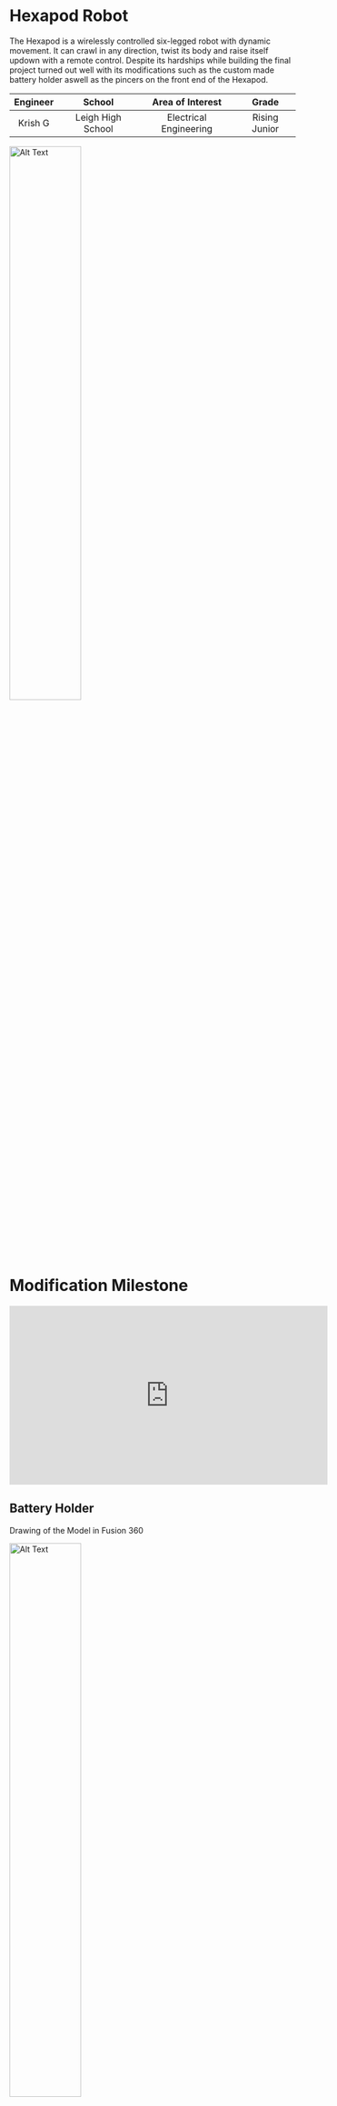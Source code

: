 # Hexapod Robot

The Hexapod is a wirelessly controlled six-legged robot with dynamic movement. It can crawl in  any direction, twist its body and raise itself updown with a remote control. Despite its hardships while building the final project turned out well with its modifications such as the custom made battery holder aswell as the pincers on the front end of the Hexapod.

| **Engineer** | **School** | **Area of Interest** | **Grade** |
|:--:|:--:|:--:|:--:|
| Krish G | Leigh High School | Electrical Engineering | Rising Junior

<img src="KrishG.png" alt="Alt Text" width="50%" height="50%">

# Modification Milestone

<iframe width="560" height="315" src="https://www.youtube.com/embed/lpSDtB5PY7w?si=JcC3wF_d9Qgiiqeq" title="YouTube video player" frameborder="0" allow="accelerometer; autoplay; clipboard-write; encrypted-media; gyroscope; picture-in-picture; web-share" referrerpolicy="strict-origin-when-cross-origin" allowfullscreen></iframe>

## Battery Holder

Drawing of the Model in Fusion 360

<img src="BatteryHolder.png" alt="Alt Text" width="50%" height="50%">

<sub>(Everything in Millimeters)</sub>

Image of Battery Holder

<img src="bH1.png" alt="no work idiot" width="50%" height="50%">

Image of Battery Holder

<img src="bH2.png" alt="goober" width="50%" height="50%">

### Summary
For the first minor modification I added a battery holder to my hexapod. This was just a simple box in modeled in fusion 360. It is attached with spare standoffs and screws. On top of the hexapod there are a few long oval shaped holes specifically for modification so I used four of those to attach the battery holder on top. Overall it was a simple modification though it did have some challenges.


### Challenges
This was actually the second print I did for the battery holder because of an issue on Fusion 360. When I first made the box I used the shell tool to hollow out the cube for the battery. I also used the offset tool in the sketch. These two actually overlapped themselves and the offset actually went inside the box making the dimensions smaller for the battery. I took precise dimensions for the battery so when this happened the battery did not fit. So I just remade it correctly using the shell tool and everything worked fine on the second print. Another minute challenge I had was with the screws and standoffs. The original ones I was going to use were not long enough to both go through the acryic part of the hexapod and have some space to screw into a standoff. This was an easy fix because all I did was just use a new standoff and screw.

## Claw

### Overall Summary
For my modification milestone I've added a two-part claw system. One part of the system allows the claw to move forwards and backward. The second part of the claw system is the actual claw that clamps onto objects. All of the parts were 3d printed and attached to the hexapod. It works via a remote through microcontrollers. 

### Interaction / Technical Summary
They interact through 2 ESP-32s which are microcontrollers. This specific microcontroller was chosen for its built-in wifi module. The two ESPs have unique “MAC” addresses which are essentially unique thumbprints on the network. It allows the ESP to locate and communicate to a specific other ESP. This is via “ESP NOW” which allows the code to be transported in between the two modules, the other code in the radios were basic. All it was saying that a specific button was tied to a specific direction of a servo four times over. With the two connected ESPs I’ve breadboard 4 buttons onto the remote ESP. Each button controls a servo either to move positively or negatively allowing for full movement of protraction and retraction for both parts of the claw. The breadboarding on the Hexapod has two servos connected to the ESP. Battery power on each of the microcontrollers is another key point of my design as they don’t have a unique power source. The one attached to the hexapod was a simple configuration as the hexapod had a spare 5v slot open that allows for the claw system to be powered. While on the remote it was different as there was not a slot open for power. So I used a buck converter to split power directly from the battery on the remote. A buck converter efficiently lowers the voltage to make sure the least amount of battery is lost. With the buck converter I was able to manage the power from the battery onto the original hexapod remote and onto the one I fabricated.

### Desgin / Model Summary
Moving onto the actual design of the claw system it has two gear interactions. The first one is a “rack and pinion” gear mechanism. It has one standard toothed gear and one that lays flat. This allows for rotational movement to turn into horizontal movement. This is powered by one servo. The other servo powers the claw; it has two gears in tangent. One of the gears is powered while the other one is freestanding against it. Two beams are attached to the gear and the actual curved part of the claw is attached to the beam. The two parts of the claw system are screwed in together. The entire claw system is attached via a 3d printed clamp at the bottom of the entire system that latches onto the bottom of the hexapod. 

### Challenges

There were a multitude of challenges across the design and implementation of the claw system. To start off the process I modeled the actual claw system. I created the rack and pinion system successfully but the claw system was another story. The first time I modeled the claws I made the claws too small and the hole for the freestanding claw too tight. After multiple iterations I eventually enlarged the claw in and split it into multiple parts instead of one large extrusion attached to the gear. Moving onto the technical parts, the ESPs were not the first I used. Before attaching the ESPs to a breadboard I had them freestanding. This was a grave mistake because while I was coding for the microcontrollers they likely shorted on the metal on my laptop. This caused the ESP 32 to short out and not power on / or allow for code to run on it. Another challenge was the attachment of the system onto the hexapod. Over time the latch onto the hexapod wore down and the edges and joints of the print were starting to bend. I eventually had to use more permanent measures than pressfitting the system and hot glued it down along with some tape. Another challenge was that the gear system was too topheavy, the end of the rack on the rack and pinion system was leaving off the ground when I powered the servo. To fix this I added a styrofoam brace on top of the back end of the rack that allowed for the rack to move soundly across its base.

## Code

### Remote ESP-32
This code sends the input from the buttons onto the ESP-32 attached to the claw
```
#include <esp_now.h>
#include <WiFi.h>

// Define button pins
#define BUTTON1 14
#define BUTTON2 27
#define BUTTON3 26
#define BUTTON4 33

uint8_t broadcastAddress[] = { 0x44, 0x1D, 0x64, 0xF8, 0xF8, 0xCC };

typedef struct struct_message {
  int command;  // 1–4 for different button actions
} struct_message;

struct_message myData;
esp_now_peer_info_t peerInfo;

// Send status callback
void OnDataSent(const uint8_t *mac_addr, esp_now_send_status_t status) {
  Serial.print("\r\nLast Packet Send Status:\t");
  Serial.println(status == ESP_NOW_SEND_SUCCESS ? "Delivery Success" : "Delivery Fail");
}

void setup() {
  Serial.begin(115200);

  // Set button pins as input
  pinMode(BUTTON1, INPUT_PULLUP);
  pinMode(BUTTON2, INPUT_PULLUP);
  pinMode(BUTTON3, INPUT_PULLUP);
  pinMode(BUTTON4, INPUT_PULLUP);

  WiFi.mode(WIFI_STA);

  if (esp_now_init() != ESP_OK) {
    Serial.println("Error initializing ESP-NOW");
    return;
  }

  esp_now_register_send_cb(OnDataSent);

  memset(&peerInfo, 0, sizeof(peerInfo));
  memcpy(peerInfo.peer_addr, broadcastAddress, 6);
  peerInfo.channel = 0;
  peerInfo.encrypt = false;

  if (esp_now_add_peer(&peerInfo) != ESP_OK) {
    Serial.println("Failed to add peer");
    return;
  }
}

void loop() {
  int buttonState = 0;

  if (digitalRead(BUTTON1) == LOW) buttonState = 1;       // Servo 1 Left
  else if (digitalRead(BUTTON2) == LOW) buttonState = 2;  // Servo 1 Right
  else if (digitalRead(BUTTON3) == LOW) buttonState = 3;  // Servo 2 Left
  else if (digitalRead(BUTTON4) == LOW) buttonState = 4;  // Servo 2 Right

  if (buttonState != 0) {
    myData.command = buttonState;
    esp_now_send(broadcastAddress, (uint8_t *)&myData, sizeof(myData));
    Serial.print("Sent command: ");
    Serial.println(buttonState);
    delay(300);  // debounce
  }

  delay(20);
}
```

### Claw ESP-32
This code receives the input from the buttons onto the ESP-32 and performs the input.
```
#include <esp_now.h>
#include <WiFi.h>
#include <ESP32Servo.h>

typedef struct struct_message {
  int command;  // 1–4 for different button actions
} struct_message;

struct_message myData;

Servo servo1;
Servo servo2;

int pos1 = 90;
int pos2 = 90;

void OnDataRecv(const esp_now_recv_info_t *recv_info, const uint8_t *incomingData, int len) {
  memcpy(&myData, incomingData, sizeof(myData));
  Serial.print("Command received: ");
  Serial.println(myData.command);

  switch (myData.command) {
    case 1: // Servo Claw In
      pos1 = constrain(pos1 - 10, 0, 180);
      servo1.write(pos1);
      break;
    case 2: // Servo Claw Out
      pos1 = constrain(pos1 + 10, 0, 180);
      servo1.write(pos1);
      break;
    case 3: // Servo Rack In
      pos2 = constrain(pos2 - 10, 0, 180);
      servo2.write(pos2);
      break;
    case 4: // Servo Rack Out
      pos2 = constrain(pos2 + 10, 0, 180);
      servo2.write(pos2);
      break;
  }
}

void setup() {
  Serial.begin(115200);
  WiFi.mode(WIFI_STA);

  servo1.attach(13);
  servo2.attach(12);

  servo1.write(pos1);
  servo2.write(pos2);

  if (esp_now_init() != ESP_OK) {
    Serial.println("Error initializing ESP-NOW");
    return;
  }

  esp_now_register_recv_cb(OnDataRecv);
}

void loop() {

}
```


# Final Milestone

<!-- **Don't forget to replace the text below with the embedding for your milestone video. Go to Youtube, click Share -> Embed, and copy and paste the code to replace what's below.** -->

<iframe width="560" height="315" src="https://www.youtube.com/embed/KBowAJ36dcY?si=XoG1bSv90Mwh6wOk" title="YouTube video player" frameborder="0" allow="accelerometer; autoplay; clipboard-write; encrypted-media; gyroscope; picture-in-picture; web-share" referrerpolicy="strict-origin-when-cross-origin" allowfullscreen></iframe>

<!--For your final milestone, explain the outcome of your project. Key details to include are:-->

Image of the Two Wireless Receivers on the Hexapod

<img src="conect.png" alt="Alt Text" width="50%" height="50%">

### Summary

For the final milestone I added wireless controls in two forms. One through a phone app and one with a wireless controller. I first had to build the remote.  The wireless modules were pretty easy to put in and I had to download a premade script into the remote to work. Then when you turn it one you are able to move it, turn from side to side, and change the height of the body. The phone app used wifi to connect to the robot. It then uses tilt of the phone to move around. Overall this was the simplest milestone. Next step I first want to tie down some wires and then work on modifications. I'm unsure what I'll do but I'm thinking of adding a camera to map the surrounding of the robot.

### Challenges

I think the only major challenge I had was screwing in the case for the board. The screws had another level over the screws and I also needed a spacer between the board and the case. So I had to tape the screw into place with spare tape and turned it upside down. Then I aligned the spacer carefully between the two plates of the remote control and then screwed on a nut with my fingers on.

# Second Milestone

<!-- **Don't forget to replace the text below with the embedding for your milestone video. Go to Youtube, click Share -> Embed, and copy and paste the code to replace what's below.** -->

<iframe width="560" height="315" src="https://www.youtube.com/embed/4nCS2oQNeeo?si=2B7hohqkm9rSDoDX" title="YouTube video player" frameborder="0" allow="accelerometer; autoplay; clipboard-write; encrypted-media; gyroscope; picture-in-picture; web-share" referrerpolicy="strict-origin-when-cross-origin" allowfullscreen></iframe>

<!-- For your second milestone, explain what you've worked on since your previous milestone. You can highlight:
- Technical details of what you've accomplished and how they contribute to the final goal
- What has been surprising about the project so far
- Previous challenges you faced that you overcame
- What needs to be completed before your final milestone -->

Image of the Calibration Sheet

<img src="calibration.png" alt="Alt Text" width="50%" height="50%">

Image of Fully Calibrated Hexapod Legs

<img src="hexal.png" alt="Alt Text" width="50%" height="50%">

### Summary

My second milestone was definitely the lengthiest one as it had me build and calibrate the hexapod. Although it wasn't specifically hard it was to say lightly, a bit tedious. Every single part had lots of screws and the given screwdriver wasn't ergonomic for my hand. The screws were very tiny and a hassle to align but after a day and a half I completed it. Something surprising about the process so far was how the servos automatically zero'd on every startup and it didn't have me create that zero'd state. This was not really a feature as it was difficult to move the servos physically instead of just re-zero it in the correct spot. Going forward for my final milestone I'll be adding a wifi module which will allow me to move the robot without a wire into my laptop.

### Challenges

Then I moved onto wiring the servo modules. The guide had me randomly assign them ports on the mainboard and align the legs of the hexapod off the random ports. Then you'd assign them the correct port. That didn't work for me so I started backwards the the correct ports for each of the servos and then aligned and rescrewed all of the parts of the legs. That worked for me. That was more or less all I had to do for the building portion of this project. Then I moved onto calibration which had me move the legs into a specific place for the robot to move properly as when building you can't get that precise. It wasn't that difficult but I had to redo it once because the first time it just didn't keep the calibrated state when trying to move. Though, on my second time it worked perfectly. Also a small issue was the wires of the servos getting in way of the robot when it was moving. Eventhough there was some cable tidy to tie the servos on the same leg together it would still sometimes get in the way of the robot moving so all I did was tuck the wires under the frame.


# First Milestone

<!-- **Don't forget to replace the text below with the embedding for your milestone video. Go to Youtube, click Share -> Embed, and copy and paste the code to replace what's below.** -->

<iframe width="560" height="315" src="https://www.youtube.com/embed/Xi515reuXZE?si=zpE9ugs6TT8V1UEm" title="YouTube video player" frameborder="0" allow="accelerometer; autoplay; clipboard-write; encrypted-media; gyroscope; picture-in-picture; web-share" referrerpolicy="strict-origin-when-cross-origin" allowfullscreen></iframe>

### Sumary

So far I've set up the Arduino program and the Processing program for the robot. Processing is the built in controller for the robot while Arduino is used for writing my custom code to control each individual servo. The main part of this milestone is to make sure each of the servos are working correctly, which they do. I first used the given controller for the Hexapod to move the servos. I then moved onto the Arduino program where I tested individual servos. I learned that the servos aren't that strong and they started overheating and smoking after running some code that changes the position of the servos from 0 to 180 and back. This led to some of the servos just shutting down for a bit and then restarting because of the load. So, I changed the parameters of the servo to 20 and 40 for easier use on the servo. But using the actual given controller everything looks to be working correctly and in the next step for building. Looks like I didn't actually need to use the extra servo given in the box. In this milestone I've learned alot about how Arduino and the actual board interact. 

### Challenges

When I tried to run the Arduino code while the actual controller was running it didn't work. So next time I need to keep that in mind anytime I want to run some code. I also learned how to read the control board where each servo's connection is a specific port that I can call for in Arduino. I'm excited for the next step, building and calibrating because I'll finally have the robot made!

 <!-- # Code
Here's where you'll put your code. The syntax below places it into a block of code. Follow the guide [here]([url](https://www.markdownguide.org/extended-syntax/)) to learn how to customize it to your project needs. -->

## Code

This code allows testing individual servos.  In the setup the attach function just calls for a specific connection on the Arduino board so it knows where to run it. It then basically sweeps the servo from 20 degrees to 40 degrees and back and repeats infinitely.
```
#include <FNHR.h>
#include <Servo.h>

FNHR robot;

Servo myservo;

int pos = 20;

void setup() {
  robot.Start(true);
  myservo.attach(37); 
}

void loop() {
  for (pos = 20; pos <= 40; pos += 1) { 
    // in steps of 1 degree
    myservo.write(pos);              
    delay(15);                       
  }
  for (pos = 40; pos >= 20; pos -= 1) { 
    myservo.write(pos);              
    delay(15);                       
  }
  robot.Update();
}
```

<!-- c++
void setup() {
  // put your setup code here, to run once:
  Serial.begin(9600);
  Serial.println("Hello World!");
}

void loop() {
  // put your main code here, to run repeatedly:

}
-->

## Hexapod Code Download
<a href="ProcessingApp.zip" download>Download Zip</a>
in Processing Development Environment

## Bill of Materials

| **Part** | **Note** | **Price** | **Link** |
|:--:|:--:|:--:|:--:|
| Freenove Hexapod Robot Kit | Base kit for the Hexapod | $126.99 | <a href="https://store.freenove.com/products/fnk0031?variant=43034490110150"> Link </a> |

## Schematics

## Hexapod External View
![Hexapod Schematic Image](hexschem.png)
## Remote Control External View
![Remote Schematic Image](remschem.png)
## Remote Control Schematic
![Remote Wiring Schematic Image](remwire.png)
[**SOURCE**](https://freenove.com/fnk0031)

<!-- # Bill of Materials
Here's where you'll list the parts in your project. To add more rows, just copy and paste the example rows below.
Don't forget to place the link of where to buy each component inside the quotation marks in the corresponding row after href =. Follow the guide [here]([url](https://www.markdownguide.org/extended-syntax/)) to learn how to customize this to your project needs. 

| **Part** | **Note** | **Price** | **Link** |
|:--:|:--:|:--:|:--:|
| Item Name | What the item is used for | $Price | <a href="https://www.amazon.com/Arduino-A000066-ARDUINO-UNO-R3/dp/B008GRTSV6/"> Link </a> |
| Item Name | What the item is used for | $Price | <a href="https://www.amazon.com/Arduino-A000066-ARDUINO-UNO-R3/dp/B008GRTSV6/"> Link </a> |
| Item Name | What the item is used for | $Price | <a href="https://www.amazon.com/Arduino-A000066-ARDUINO-UNO-R3/dp/B008GRTSV6/"> Link </a> |

# Other Resources/Examples
One of the best parts about Github is that you can view how other people set up their own work. Here are some past BSE portfolios that are awesome examples. You can view how they set up their portfolio, and you can view their index.md files to understand how they implemented different portfolio components.
- [Example 1](https://trashytuber.github.io/YimingJiaBlueStamp/)
- [Example 2](https://sviatil0.github.io/Sviatoslav_BSE/)
- [Example 3](https://arneshkumar.github.io/arneshbluestamp/)

To watch the BSE tutorial on how to create a portfolio, click here. -->

# Weevil Starter Project

<iframe width="560" height="315" src="https://www.youtube.com/embed/8W17v3A6jmY?si=norvQOObzwAQvrP6" title="YouTube video player" frameborder="0" allow="accelerometer; autoplay; clipboard-write; encrypted-media; gyroscope; picture-in-picture; web-share" referrerpolicy="strict-origin-when-cross-origin" allowfullscreen></iframe>

Image of Weevil Robot for Scale

<img src="starter1.png" alt="Alt Text" width="50%" height="50%">

Image of Weevil Robot Fully Built

<img src="starter2.png" alt="Alt Text" width="50%" height="50%">


### Sumary

My starter project was the WeevilEye. The purpose of the project was the two LEDs that the weevils 'eyes' would light up if the photo sensor on the backend detected low enough light to send a signal to light the eyes up. It was composed of the mainboard, 2 220 resistors, 1 47k resistor, a battery casing, a disc battery, a photo sensor, and a transistor. This was the first project I soldered on so I was nervous I'd do it wrong. 

### Challenges

This did somewhat come true because the first time I built the project it didn't work. Not because of my bad solders but I swapped the places of two of my resistors. The position of the battery holder was extremely intrusive because it was soldered on the opposite of all of the other components that it would be extremely difficult to desolder all of it. So, my instructor and I just decided to restart on a new one and this time it worked. Overall I think this was a good beginner project and I feel more prepared to start my actual one.

## Bill of Materials

| **Part** | **Note** | **Price** | **Link** |
|:--:|:--:|:--:|:--:|
| SparkFun WeevilEye - Beginner Soldering Kit | Contains the parts to power, light up, and detect light around the build. | $11.25 | <a href="https://www.sparkfun.com/sparkfun-weevileye-beginner-soldering-kit.html"> Link </a> |

## Schematics 

![Weevil Eye Schematic Image](Weevil_Eye-v16-1.png)
[**SOURCE**](https://cdn.sparkfun.com/datasheets/Kits/Weevil_Eye-v16.pdf)
